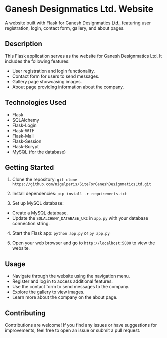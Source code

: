 # Ganesh Designmatics Ltd. Website

A website built with Flask for Ganesh Designmatics Ltd., featuring user registration, login, contact form, gallery, and about pages.

## Description

This Flask application serves as the website for Ganesh Designmatics Ltd. It includes the following features:

- User registration and login functionality.
- Contact form for users to send messages.
- Gallery page showcasing images.
- About page providing information about the company.

## Technologies Used

- Flask
- SQLAlchemy
- Flask-Login
- Flask-WTF
- Flask-Mail
- Flask-Session
- Flask-Bcrypt
- MySQL (for the database)

## Getting Started

1. Clone the repository: `git clone https://github.com/nigelperis/SiteForGaneshDesignmaticsLtd.git`

2. Install dependencies: `pip install -r requirements.txt`

3. Set up MySQL database:

- Create a MySQL database.
- Update the `SQLALCHEMY_DATABASE_URI` in `app.py` with your database connection string.

4. Start the Flask app: `python app.py` or `py app.py`

5. Open your web browser and go to `http://localhost:5000` to view the website.

## Usage

- Navigate through the website using the navigation menu.
- Register and log in to access additional features.
- Use the contact form to send messages to the company.
- Explore the gallery to view images.
- Learn more about the company on the about page.

## Contributing

Contributions are welcome! If you find any issues or have suggestions for improvements, feel free to open an issue or submit a pull request.


